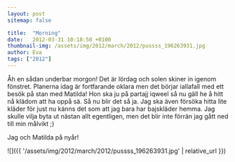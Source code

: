 ```yaml
---
layout: post
sitemap: false

title:  "Morning"
date:   2012-03-31 10:18:50 +0100
thumbnail-img: /assets/img/2012/march/2012/pussss_196263931.jpg
author: Eva
tags: ["2012"]
---
```


Åh en sådan underbar morgon! Det är lördag och solen skiner in igenom fönstret. Planerna idag är fortfarande oklara men det börjar iallafall med ett besök på stan med Matilda! Hon ska ju på partajj iqweel så nu gäll he å hitt nå klädom att ha oppå sä. Så nu blir det så ja. Jag ska även försöka hitta lite kläder för just nu känns det som att jag bara har bajskläder hemma. Jag skulle vilja byta ut nästan allt egentligen, men det blir inte förrän jag gått ned till min målvikt ;)












Jag och Matilda på nyår!

![]({{ '/assets/img/2012/march/2012/pussss_196263931.jpg'  | relative_url }})


